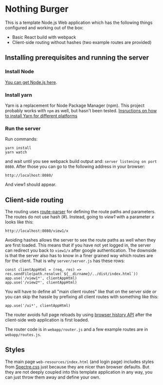 # Nothing Burger

This is a template Node.js Web application which has the following things configured and working
out of the box:

* Basic React build with webpack
* Client-side routing without hashes (two example routes are provided)

## Installing prerequisites and running the server

### Install Node

[You can get Node.js here](https://nodejs.org/en/).

### Install yarn

Yarn is a replacement for Node Package Manager (npm). This project probably works
with `npm` as well, but hasn't been tested.
[Insructions on how to install Yarn for different platforms](https://yarnpkg.com/en/docs/install)

### Run the server

Run commands:

```
yarn install
yarn watch
```

and wait until you see webpack build output and: `server listening on
port 8080`. After those you can go to the following address in your
browser:

`http://localhost:8080/`

And view1 should appear.

## Client-side routing

The routing uses [route-parser](https://github.com/rcs/route-parser) for defining the route paths and parameters.
The routes do not use hash (#). Instead, going to _view1_ with a parameter _x_ looks like this:

```http://localhost:8080/view1/x```

Avoiding hashes allows the server to see the route paths as well when they are first loaded. This means that if
you have not yet logged in, the server can redirect you back to `view1/x` after google authentication. The downside
is that the server also has to know in a finer grained way which routes are for the client. That is why `server/server.js`
has these rows:

```
const clientAppHtml = (req, res) => res.sendFile(path.resolve(`${__dirname}/../dist/index.html`))
app.use('/view1*', clientAppHtml)
app.use('/view2*', clientAppHtml)
``` 

You will have to define all "main client routes" like that on the server side _or_ you can skip the hassle 
by prefixing all client routes with something like this:

```
app.use('/ui*', clientAppHtml)

```

The router avoids full page reloads by using [browser history API](https://developer.mozilla.org/en-US/docs/Web/API/History_API) 
after the client-side web application is first loaded.

The router code is in `webapp/router.js` and a few example routes are in `webapp/routes.js`. 

## Styles

The main page `web-resources/index.html` (and login page) includes styles from 
[Spectre.css](https://picturepan2.github.io/spectre/getting-started.html)
just because they are nicer than browser defaults. But they are not deeply coupled into this template application in 
any way, you can just throw them away and define your own.
